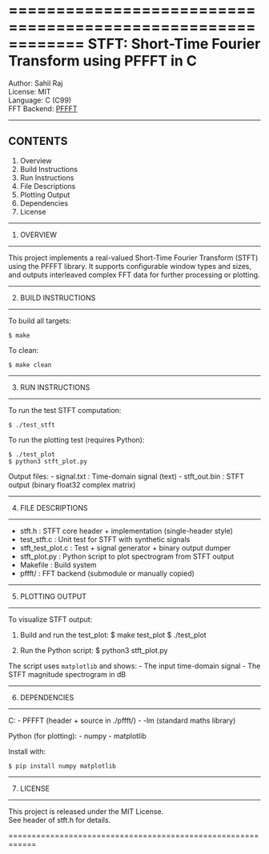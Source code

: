 ============================================================
   STFT: Short-Time Fourier Transform using PFFFT in C
============================================================

Author: Sahil Raj \
License: MIT \
Language: C (C99) \
FFT Backend: [PFFFT](https://github.com/marton78/pffft)

------------------------------------------------------------
CONTENTS
------------------------------------------------------------
1. Overview
2. Build Instructions
3. Run Instructions
4. File Descriptions
5. Plotting Output
6. Dependencies
7. License

------------------------------------------------------------
1. OVERVIEW
------------------------------------------------------------
This project implements a real-valued Short-Time Fourier Transform (STFT)
using the PFFFT library. It supports configurable window types and sizes,
and outputs interleaved complex FFT data for further processing or plotting.

------------------------------------------------------------
2. BUILD INSTRUCTIONS
------------------------------------------------------------
To build all targets:

    $ make

To clean:

    $ make clean

------------------------------------------------------------
3. RUN INSTRUCTIONS
------------------------------------------------------------
To run the test STFT computation:

    $ ./test_stft

To run the plotting test (requires Python):

    $ ./test_plot
    $ python3 stft_plot.py

Output files:
    - signal.txt     : Time-domain signal (text)
    - stft_out.bin   : STFT output (binary float32 complex matrix)

------------------------------------------------------------
4. FILE DESCRIPTIONS
------------------------------------------------------------
- stft.h              : STFT core header + implementation (single-header style)
- test_stft.c         : Unit test for STFT with synthetic signals
- stft_test_plot.c    : Test + signal generator + binary output dumper
- stft_plot.py        : Python script to plot spectrogram from STFT output
- Makefile            : Build system
- pffft/              : FFT backend (submodule or manually copied)

------------------------------------------------------------
5. PLOTTING OUTPUT
------------------------------------------------------------
To visualize STFT output:

1. Build and run the test_plot:
       $ make test_plot
       $ ./test_plot

2. Run the Python script:
       $ python3 stft_plot.py

The script uses `matplotlib` and shows:
    - The input time-domain signal
    - The STFT magnitude spectrogram in dB

------------------------------------------------------------
6. DEPENDENCIES
------------------------------------------------------------
C:
    - PFFFT (header + source in ./pffft/)
    - -lm (standard maths library)

Python (for plotting):
    - numpy
    - matplotlib

Install with:

    $ pip install numpy matplotlib

------------------------------------------------------------
7. LICENSE
------------------------------------------------------------
This project is released under the MIT License.  
See header of stft.h for details.

============================================================
